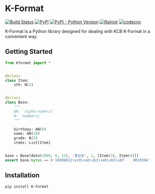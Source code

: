 # K-Format

[![Build Status](https://travis-ci.org/Rainist/K-Format.svg?branch=master)](https://travis-ci.org/Rainist/K-Format) [![PyPI](https://img.shields.io/pypi/v/K-Format.svg)](https://badge.fury.io/py/K-Format) [![PyPI - Python Version](https://img.shields.io/pypi/pyversions/K-Format.svg)](https://badge.fury.io/py/K-Format) [![Rainist](https://img.shields.io/badge/%3C%2F%3E%20with%20%E2%99%A5%20by-Rainist-blue.svg)](https://rainist.com/recruit) [![codecov](https://codecov.io/gh/Rainist/K-Format/branch/master/graph/badge.svg)](https://codecov.io/gh/Rainist/K-Format)

K-Format is a Python library designed for dealing with KCB K-Format in a convenient way.

## Getting Started

```python
from kformat import *


@kclass
class Item:
    sth: N(2)


@kclass
class Base:
    """
    AN: `alpha-numeric`
    N: `numberic`
    """

    birthday: AN(8)
    name: AN(10)
    grade: N(3)
    items: List[Item]


base = Base(date(1980, 8, 12), '홍길동', 1, [Item(3), Item(4)])
assert base.bytes == b'19800812\xc8\xab\xb1\xe6\xb5\xbf    0010304'
```

## Installation

```bash
pip install K-Format
```
